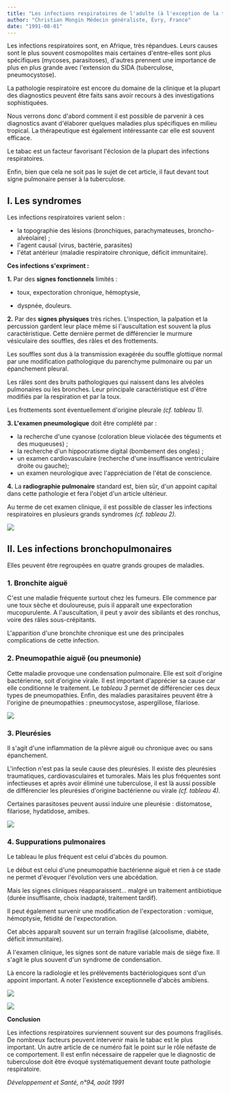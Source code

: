 ```yaml
---
title: "Les infections respiratoires de l'adulte (à l'exception de la tuberculose)"
author: "Christian Mongin Médecin généraliste, Évry, France"
date: "1991-08-01"
---
```


<div class="teaser"><p>Les infections respiratoires sont, en Afrique, très répandues. Leurs causes sont le plus souvent cosmopolites mais certaines d'entre-elles sont plus spécifiques (mycoses, parasitoses), d'autres prennent une importance de plus en plus grande avec l'extension du SIDA (tuberculose, pneumocystose).</p>
<p>La pathologie respiratoire est encore du domaine de la clinique et la plupart des diagnostics peuvent être faits sans avoir recours à des investigations sophistiquées.</p>
<p>Nous verrons donc d'abord comment il est possible de parvenir à ces diagnostics avant d'élaborer quelques maladies plus spécifiques en milieu tropical. La thérapeutique est également intéressante car elle est souvent efficace.</p>
<p>Le tabac est un facteur favorisant l'éclosion de la plupart des infections respiratoires.</p>
<p>Enfin, bien que cela ne soit pas le sujet de cet article, il faut devant tout signe pulmonaire penser à la tuberculose.</p></div>

## I. Les syndromes

Les infections respiratoires varient selon :

- la topographie des lésions (bronchiques, parachymateuses, broncho-alvéolaire) ;
- l'agent causal (virus, bactérie, parasites)
- l'état antérieur (maladie respiratoire chronique, déficit immunitaire).

**Ces infections s'expriment :**

**1.** Par des **signes fonctionnels** limités :

- toux, expectoration chronique, hémoptysie,

- dyspnée, douleurs.

**2.** Par des **signes physiques** très riches. L'inspection, la palpation et la percussion gardent leur place même si l'auscultation est souvent la plus caractéristique. Cette dernière permet de différencier le murmure vésiculaire des souffles, des râles et des frottements.

Les souffles sont dus à la transmission exagérée du souffle glottique normal par une modification pathologique du parenchyme pulmonaire ou par un épanchement pleural.

Les râles sont des bruits pathologiques qui naissent dans les alvéoles pulmonaires ou les bronches. Leur principale caractéristique est d'être modifiés par la respiration et par la toux.

Les frottements sont éventuellement d'origine pleurale *(cf. tableau 1).*

**3. L'examen pneumologique** doit être complété par :

- la recherche d'une cyanose (coloration bleue violacée des téguments et des muqueuses) ;
- la recherche d'un hippocratisme digital (bombement des ongles) ;
- un examen cardiovasculaire (recherche d'une insuffisance ventriculaire droite ou gauche);
- un examen neurologique avec l'appréciation de l'état de conscience.

**4.** La **radiographie pulmonaire** standard est, bien sûr, d'un appoint capital dans cette pathologie et fera l'objet d'un article ultérieur.

Au terme de cet examen clinique, il est possible de classer les infections respiratoires en plusieurs grands syndromes *(cf. tableau 2).*

![](i479-1.jpg)

## II. Les infections bronchopulmonaires

Elles peuvent être regroupées en quatre grands groupes de maladies.

### 1. Bronchite aiguë

C'est une maladie fréquente surtout chez les fumeurs. Elle commence par une toux sèche et douloureuse, puis il apparaît une expectoration mucopurulente. A l'auscultation, il peut y avoir des sibilants et des ronchus, voire des râles sous-crépitants.

L'apparition d'une bronchite chronique est une des principales complications de cette infection.

### 2. Pneumopathie aiguë (ou pneumonie)

Cette maladie provoque une condensation pulmonaire. Elle est soit d'origine bactérienne, soit d'origine virale. Il est important d'apprécier sa cause car elle conditionne le traitement. Le *tableau 3* permet de différencier ces deux types de pneumopathies. Enfin, des maladies parasitaires peuvent être à l'origine de pneumopathies : pneumocystose, aspergillose, filariose.

![](i479-2.jpg)

### 3. Pleurésies

Il s'agit d'une inflammation de la plèvre aiguë ou chronique avec ou sans épanchement.

L'infection n'est pas la seule cause des pleurésies. Il existe des pleurésies traumatiques, cardiovasculaires et tumorales. Mais les plus fréquentes sont infectieuses et après avoir éliminé une tuberculose, il est là aussi possible de différencier les pleurésies d'origine bactérienne ou virale *(cf. tableau 4).*

Certaines parasitoses peuvent aussi induire une pleurésie : distomatose, filariose, hydatidose, amibes.

![](i479-3.jpg)

### 4. Suppurations pulmonaires

Le tableau le plus fréquent est celui d'abcès du poumon.

Le début est celui d'une pneumopathie bactérienne aiguë et rien à ce stade ne permet d'évoquer l'évolution vers une abcédation.

Mais les signes cliniques réapparaissent... malgré un traitement antibiotique (durée insuffisante, choix inadapté, traitement tardif).

Il peut également survenir une modification de l'expectoration : vomique, hémoptysie, fétidité de l'expectoration.

Cet abcès apparaît souvent sur un terrain fragilisé (alcoolisme, diabète, déficit immunitaire).

A l'examen clinique, les signes sont de nature variable mais de siège fixe. Il s'agit le plus souvent d'un syndrome de condensation.

Là encore la radiologie et les prélèvements bactériologiques sont d'un appoint important. A noter l'existence exceptionnelle d'abcès amibiens.

![](i479-4.jpg)

![](i479-5.jpg)

**Conclusion**

Les infections respiratoires surviennent souvent sur des poumons fragilisés. De nombreux facteurs peuvent intervenir mais le tabac est le plus important. Un autre article de ce numéro fait le point sur le rôle néfaste de ce comportement. Il est enfin nécessaire de rappeler que le diagnostic de tuberculose doit être évoqué systématiquement devant toute pathologie respiratoire.

*Développement et Santé, n°94, août 1991*
